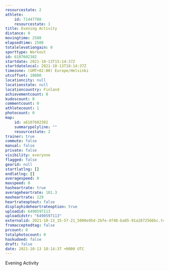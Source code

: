```yaml
---
resourcestate: 2
athlete:
    id: 71447788
    resourcestate: 1
title: Evening Activity
distance: 0
movingtime: 2508
elapsedtime: 2508
totalelevationgain: 0
sporttype: Workout
id: 6107602382
startdate: 2021-10-13T15:14:37Z
startdatelocal: 2021-10-13T18:14:37Z
timezone: (GMT+02:00) Europe/Helsinki
utcoffset: 10800
locationcity: null
locationstate: null
locationcountry: Finland
achievementcount: 0
kudoscount: 0
commentcount: 0
athletecount: 1
photocount: 0
map:
    id: a6107602382
    summarypolyline: ""
    resourcestate: 2
trainer: true
commute: false
manual: false
private: false
visibility: everyone
flagged: false
gearid: null
startlatlng: []
endlatlng: []
averagespeed: 0
maxspeed: 0
hasheartrate: true
averageheartrate: 101.3
maxheartrate: 129
heartrateoptout: false
displayhideheartrateoption: true
uploadid: 6490597113
uploadidstr: "6490597113"
externalid: 2021-10-13_15-57-21_5000e95d-2bfe-4f48-ba85-91a2872566bc.tcx
fromacceptedtag: false
prcount: 0
totalphotocount: 0
haskudoed: false
draft: false
date: 2021-10-13 18:14:37 +0000 UTC
---
```

Evening Activity